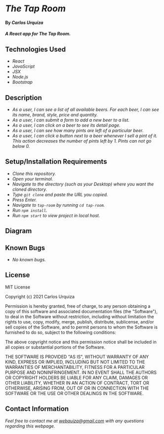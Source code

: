 # _The Tap Room_

#### By _**Carlos Urquiza**_

#### _A React app for The Tap Room._

## Technologies Used

* _React_
* _JavaScript_
* _JSX_
* _Node.js_
* _Bootstrap_

## Description

* _As a user, I can see a list of all available beers. For each beer, I can see its name, brand, style, price and quantity._
* _As a user, I can submit a form to add a new beer to a list._
* _As a user, I can click on a beer to see its detail page._
* _As a user, I can see how many pints are left of a particular beer._
* _As a user, I can click a button next to a beer whenever I sell a pint of it. This action decreases the number of pints left by 1. Pints can not go below 0._

## Setup/Installation Requirements

* _Clone this repository._
* _Open your terminal._
* _Navigate to the directory (such as your Desktop) where you want the cloned directory._
* _Type `git clone` and paste the URL you copied._
* _Press Enter._
* _Navigate to `tap-room` by running `cd tap-room`._
* _Run `npm install`._
* _Run `npm start` to view project in local host._

## Diagram

## Known Bugs

* _No known bugs._

## License

MIT License

Copyright (c) 2021 Carlos Urquiza

Permission is hereby granted, free of charge, to any person obtaining a copy
of this software and associated documentation files (the "Software"), to deal
in the Software without restriction, including without limitation the rights
to use, copy, modify, merge, publish, distribute, sublicense, and/or sell
copies of the Software, and to permit persons to whom the Software is
furnished to do so, subject to the following conditions:

The above copyright notice and this permission notice shall be included in all
copies or substantial portions of the Software.

THE SOFTWARE IS PROVIDED "AS IS", WITHOUT WARRANTY OF ANY KIND, EXPRESS OR
IMPLIED, INCLUDING BUT NOT LIMITED TO THE WARRANTIES OF MERCHANTABILITY,
FITNESS FOR A PARTICULAR PURPOSE AND NONINFRINGEMENT. IN NO EVENT SHALL THE
AUTHORS OR COPYRIGHT HOLDERS BE LIABLE FOR ANY CLAIM, DAMAGES OR OTHER
LIABILITY, WHETHER IN AN ACTION OF CONTRACT, TORT OR OTHERWISE, ARISING FROM,
OUT OF OR IN CONNECTION WITH THE SOFTWARE OR THE USE OR OTHER DEALINGS IN THE
SOFTWARE.

## Contact Information

_Feel free to contact me at webquiza@gmail.com with any questions regarding this webpage._
